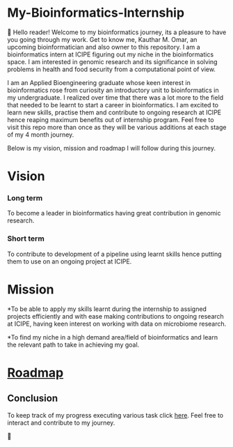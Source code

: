 # My-Bioinformatics-Internship
:wave: 
Hello reader! Welcome to my bioinformatics journey, its a pleasure to have you going through my work.
Get to know me, Kauthar M. Omar, an upcoming bioinformatician and also owner to this repository.
I am a bioinformatics intern at ICIPE figuring out my niche in the bioinformatics space. I am interested in genomic research and its significance in solving problems in health and food security from a computational point of view.

I am an Applied Bioengineering graduate whose keen interest in bioinformatics rose from curiosity an introductory unit to bioinformatics in my undergraduate.
I realized over time that there was a lot more to the field that needed to be learnt to start a career in bioinformatics. 
I am excited to learn new skills, practise them and contribute to ongoing research at ICIPE hence reaping maximum benefits out of internship program.
Feel free to visit this repo more than once as they will be various additions at each stage of my 4 month journey.

Below is my vision, mission and roadmap I will follow during this journey.

# Vision

### Long term

To become a leader in bioinformatics having great contribution in genomic research.

### Short term
To contribute to development of a pipeline using learnt skills hence putting them to use on an ongoing project at ICIPE.


# Mission

*To be able to apply my skills learnt during the internship to assigned projects efficiently and with ease making contributions to ongoing research at ICIPE, having keen interest on working with data on microbiome research.

*To find my niche in a high demand area/field of bioinformatics and learn the relevant path to take in achieving my goal.

# [Roadmap](https://github.com/Kauthar-Omar/My-Bioinformatics-Internship/issues/4)

 ## Conclusion
To keep track of my progress executing various task click [here](https://github.com/Kauthar-Omar/My-Bioinformatics-Internship/projects/1).
Feel free to interact and contribute to my journey.

  :tada:


